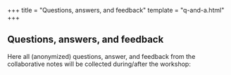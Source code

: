 +++
title = "Questions, answers, and feedback"
template = "q-and-a.html"
+++

## Questions, answers, and feedback

Here all (anonymized) questions, answer,
and feedback from the collaborative notes will be collected during/after the workshop:


